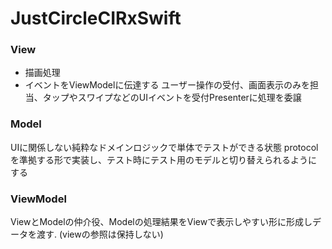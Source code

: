 # JustCircleCIRxSwift

### View
- 描画処理
- イベントをViewModelに伝達する
ユーザー操作の受付、画面表示のみを担当、タップやスワイプなどのUIイベントを受付Presenterに処理を委譲

### Model
 UIに関係しない純粋なドメインロジックで単体でテストができる状態
protocolを準拠する形で実装し、テスト時にテスト用のモデルと切り替えられるようにする

### ViewModel
ViewとModelの仲介役、Modelの処理結果をViewで表示しやすい形に形成しデータを渡す.
(viewの参照は保持しない)





